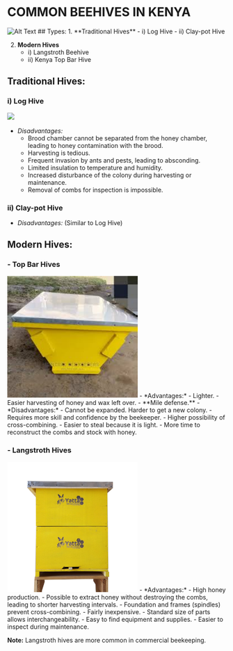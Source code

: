 # COMMON BEEHIVES IN KENYA
<img src="" alt="Alt Text" width="300"/>
## Types:
1. **Traditional Hives**
   - i) Log Hive
   - ii) Clay-pot Hive

2. **Modern Hives**
   - i) Langstroth Beehive
   - ii) Kenya Top Bar Hive

## Traditional Hives:

### i) Log Hive
![](./assets/images/log-hive-occupied-and-covered.JPG)

- *Disadvantages:*
  - Brood chamber cannot be separated from the honey chamber, leading to honey contamination with the brood.
  - Harvesting is tedious.
  - Frequent invasion by ants and pests, leading to absconding.
  - Limited insulation to temperature and humidity.
  - Increased disturbance of the colony during harvesting or maintenance.
  - Removal of combs for inspection is impossible.

### ii) Clay-pot Hive
[](./assets/images/clay-pot-hive.jpeg)

<!--<img src="https://github.com/adsfarm/beehives/blob/main/assests/images/clay-pot-hive.jpeg" alt="Alt Text" width="300"/>-->

- *Disadvantages:* (Similar to Log Hive)

## Modern Hives:

### - Top Bar Hives
<img src="https://github.com/adsfarm/beehives/blob/main/assests/images/top-bar-covered.jpeg" alt="Alt Text" width="300"/>
- *Advantages:*
  - Lighter.
  - Easier harvesting of honey and wax left over.
  - **Mile defense.**
- *Disadvantages:*
  - Cannot be expanded. Harder to get a new colony.
  - Requires more skill and confidence by the beekeeper.
  - Higher possibility of cross-combining.
  - Easier to steal because it is light.
  - More time to reconstruct the combs and stock with honey.

### - Langstroth Hives
<img src="https://github.com/adsfarm/beehives/blob/main/assests/images/langstroth-Beehive2.jpeg" alt="Alt Text" width="300"/>
- *Advantages:*
  - High honey production.
  - Possible to extract honey without destroying the combs, leading to shorter harvesting intervals.
  - Foundation and frames (spindles) prevent cross-combining.
  - Fairly inexpensive.
  - Standard size of parts allows interchangeability.
  - Easy to find equipment and supplies.
  - Easier to inspect during maintenance.

**Note:** Langstroth hives are more common in commercial beekeeping.
